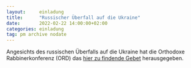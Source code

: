 ```yaml
---
layout:     einladung
title:      "Russischer Überfall auf die Ukraine"
date:       2022-02-22 14:00:00+02:00
categories: einladung
tag: pm archive nodate
---
```


Angesichts des russischen Überfalls auf die Ukraine hat die Orthodoxe Rabbinerkonferenz (ORD) das <a class="link" href="https://www.ordonline.de/uncategorized/gebet-fuer-den-frieden/">hier zu findende Gebet</a> herausgegeben.
